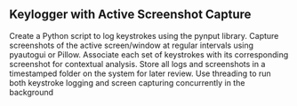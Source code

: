 ## Keylogger with Active Screenshot Capture
 
 Create a Python script to log keystrokes using the pynput library.
 Capture screenshots of the active screen/window at regular intervals using
 pyautogui or Pillow.
 Associate each set of keystrokes with its corresponding screenshot for contextual
 analysis.
 Store all logs and screenshots in a timestamped folder on the system for later review.
 Use threading to run both keystroke logging and screen capturing concurrently in the background

